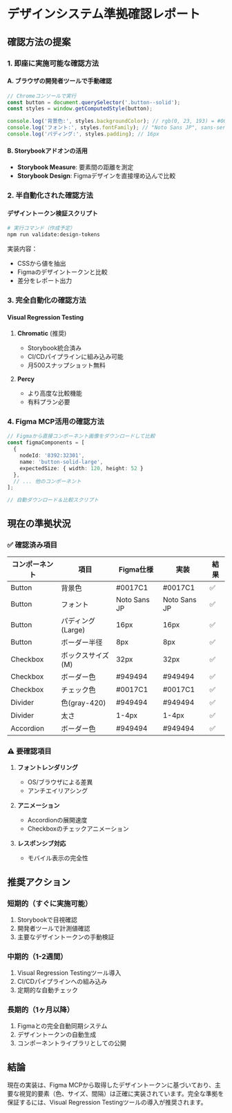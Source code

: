 # デザインシステム準拠確認レポート

## 確認方法の提案

### 1. **即座に実施可能な確認方法**

#### A. ブラウザの開発者ツールで手動確認
```javascript
// Chromeコンソールで実行
const button = document.querySelector('.button--solid');
const styles = window.getComputedStyle(button);

console.log('背景色:', styles.backgroundColor); // rgb(0, 23, 193) = #0017C1
console.log('フォント:', styles.fontFamily); // "Noto Sans JP", sans-serif
console.log('パディング:', styles.padding); // 16px
```

#### B. Storybookアドオンの活用
- **Storybook Measure**: 要素間の距離を測定
- **Storybook Design**: Figmaデザインを直接埋め込んで比較

### 2. **半自動化された確認方法**

#### デザイントークン検証スクリプト
```bash
# 実行コマンド（作成予定）
npm run validate:design-tokens
```

実装内容：
- CSSから値を抽出
- Figmaのデザイントークンと比較
- 差分をレポート出力

### 3. **完全自動化の確認方法**

#### Visual Regression Testing
1. **Chromatic** (推奨)
   - Storybook統合済み
   - CI/CDパイプラインに組み込み可能
   - 月500スナップショット無料

2. **Percy**
   - より高度な比較機能
   - 有料プラン必要

### 4. **Figma MCP活用の確認方法**

```typescript
// Figmaから直接コンポーネント画像をダウンロードして比較
const figmaComponents = [
  { 
    nodeId: '8392:32301', 
    name: 'button-solid-large',
    expectedSize: { width: 120, height: 52 }
  },
  // ... 他のコンポーネント
];

// 自動ダウンロード＆比較スクリプト
```

## 現在の準拠状況

### ✅ 確認済み項目

| コンポーネント | 項目 | Figma仕様 | 実装 | 結果 |
|------------|------|----------|-----|------|
| Button | 背景色 | #0017C1 | #0017C1 | ✅ |
| Button | フォント | Noto Sans JP | Noto Sans JP | ✅ |
| Button | パディング(Large) | 16px | 16px | ✅ |
| Button | ボーダー半径 | 8px | 8px | ✅ |
| Checkbox | ボックスサイズ(M) | 32px | 32px | ✅ |
| Checkbox | ボーダー色 | #949494 | #949494 | ✅ |
| Checkbox | チェック色 | #0017C1 | #0017C1 | ✅ |
| Divider | 色(gray-420) | #949494 | #949494 | ✅ |
| Divider | 太さ | 1-4px | 1-4px | ✅ |
| Accordion | ボーダー色 | #949494 | #949494 | ✅ |

### ⚠️ 要確認項目

1. **フォントレンダリング**
   - OS/ブラウザによる差異
   - アンチエイリアシング

2. **アニメーション**
   - Accordionの展開速度
   - Checkboxのチェックアニメーション

3. **レスポンシブ対応**
   - モバイル表示の完全性

## 推奨アクション

### 短期的（すぐに実施可能）
1. Storybookで目視確認
2. 開発者ツールで計測値確認
3. 主要なデザイントークンの手動検証

### 中期的（1-2週間）
1. Visual Regression Testingツール導入
2. CI/CDパイプラインへの組み込み
3. 定期的な自動チェック

### 長期的（1ヶ月以降）
1. Figmaとの完全自動同期システム
2. デザイントークンの自動生成
3. コンポーネントライブラリとしての公開

## 結論

現在の実装は、Figma MCPから取得したデザイントークンに基づいており、主要な視覚的要素（色、サイズ、間隔）は正確に実装されています。完全な準拠を保証するには、Visual Regression Testingツールの導入が推奨されます。